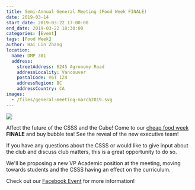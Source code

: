 ```yaml
---
title: Semi-Annual General Meeting (Food Week FINALE)
date: 2019-03-14
start_date: 2019-03-22 17:00:00
end_date: 2019-03-22 18:30:00
categories: [Event]
tags: [Food Week]
author: Hai Lin Zhang
location:
  name: DMP 301
  address:
    streetAddress: 6245 Agronomy Road 
    addressLocality: Vancouver
    postalCode: V6T 1Z4
    addressRegion: BC
    addressCountry: CA
images:
  - /files/general-meeting-march2019.svg
---
```


![](/files/general-meeting-march2019.svg)

Affect the future of the CSSS and the Cube! Come to our [cheap food week](/events/2019/03/19/cube-food-week/) **FINALE** and buy bubble tea! See the reveal of the new executive team!

If you have any questions about the CSSS or would like to give input about the club and discuss club matters, this is a great opportunity to do so.

We'll be proposing a new VP Academic position at the meeting, moving towards students and the CSSS having an effect on the curriculum.

Check out our [Facebook Event](https://www.facebook.com/events/846682532343087/) for more information!
